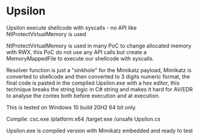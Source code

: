 # Upsilon
Upsilon execute shellcode with syscalls - no API like NtProtectVirtualMemory is used

NtProtectVirtualMemory is used in many PoC to change allocated memory with RWX, this PoC do not use any API calls but create a MemoryMappedFile
to execute our shellcode with syscalls.

Resolver function is just a "sinkhole" for the Mimikatz payload, Mimikatz is converted to shellcode and then converted to 3 digits numeric format, 
the final code is pasted in the compiled Upsilon.exe with a hex editor, this technique breaks the string logic in C# string and makes it hard for
AV/EDR to analyse the contex both before execution and at execution.

This is tested on Windows 10 build 20H2 64 bit only.

Compile: csc.exe /platform:x64 /target:exe /unsafe Upsilon.cs

Upsilon.exe is compiled version with Mimikatz embedded and ready to test
